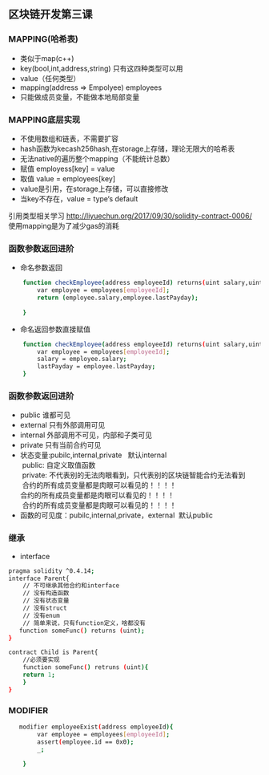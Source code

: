 ## 区块链开发第三课


### MAPPING(哈希表)
- 类似于map(c++)
- key(bool,int,address,string) 只有这四种类型可以用
- value（任何类型）
- mapping(address => Empolyee) employees
- 只能做成员变量，不能做本地局部变量

### MAPPING底层实现
- 不使用数组和链表，不需要扩容
- hash函数为kecash256hash,在storage上存储，理论无限大的哈希表
- 无法native的遍历整个mapping（不能统计总数）
- 赋值 employess[key] = value
- 取值 value = employees[key]
- value是引用，在storage上存储，可以直接修改
- 当key不存在，value = type‘s default

引用类型相关学习 http://liyuechun.org/2017/09/30/solidity-contract-0006/
使用mapping是为了减少gas的消耗

### 函数参数返回进阶
- 命名参数返回    
```bash        
    function checkEmployee(address employeeId) returns(uint salary,uint lastPayday){
        var employee = employees[employeeId];
        return (employee.salary,employee.lastPayday);
        
    }
```
- 命名返回参数直接赋值
```bash
    function checkEmployee(address employeeId) returns(uint salary,uint lastPayday){
        var employee = employees[employeeId];
        salary = employee.salary;
        lastPayday = employee.lastPayday;
    }
```
### 函数参数返回进阶
- public 谁都可见
- external 只有外部调用可见
- internal 外部调用不可见，内部和子类可见
- private 只有当前合约可见
- 状态变量:pubilc,internal,private
  
  默认internal<br>
  public: 自定义取值函数<br>
  private: 不代表别的无法肉眼看到，只代表别的区块链智能合约无法看到<br>
  合约的所有成员变量都是肉眼可以看见的！！！！<br>
  合约的所有成员变量都是肉眼可以看见的！！！！<br>
  合约的所有成员变量都是肉眼可以看见的！！！！<br>
- 函数的可见度：pubilc,internal,private，external
  默认public<br>
  
### 继承
- interface
```bash
pragma solidity ^0.4.14;
interface Parent{
    // 不可继承其他合约和interface
    // 没有构造函数
    // 没有状态变量
    // 没有struct
    // 没有enum
    // 简单来说，只有function定义，啥都没有
   function someFunc() returns (uint);
}

contract Child is Parent{
    //必须要实现
    function someFunc() retruns (uint){
    return 1;
    }
}
```

### MODIFIER

```bash
   modifier employeeExist(address employeeId){
        var employee = employees[employeeId];
        assert(employee.id == 0x0);
        _;
        
    }
```

